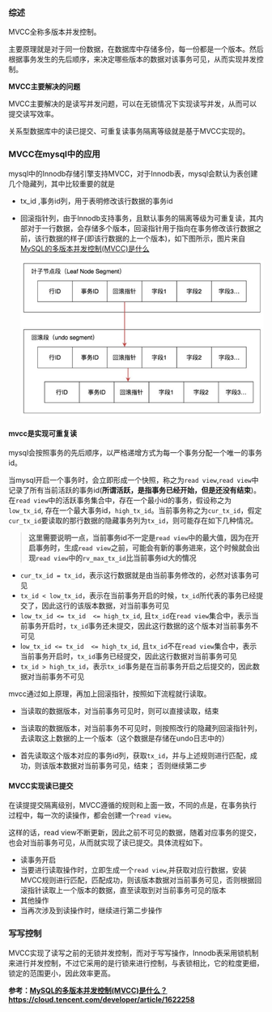 ### 综述

MVCC全称多版本并发控制。

主要原理就是对于同一份数据，在数据库中存储多份，每一份都是一个版本。然后根据事务发生的先后顺序，来决定哪些版本的数据对该事务可见，从而实现并发控制。

**MVCC主要解决的问题**

MVCC主要解决的是读写并发问题，可以在无锁情况下实现读写并发，从而可以提交读写效率。

关系型数据库中的读已提交、可重复读事务隔离等级就是基于MVCC实现的。

### MVCC在mysql中的应用

mysql中的Innodb存储引擎支持MVCC，对于Innodb表，mysql会默认为表创建几个隐藏列，其中比较重要的就是

- tx_id ,事务id列，用于表明修改该行数据的事务id

- 回滚指针列，由于Innodb支持事务，且默认事务的隔离等级为可重复读，其内部对于一行数据，会存储多个版本，回滚指针用于指向在事务修改该行数据之前，该行数据的样子(即该行数据的上一个版本)，如下图所示，图片来自 [MySQL的多版本并发控制(MVCC)是什么](https://segmentfault.com/a/1190000037557620)

  ![Undo Log回滚历史记录](https://github.com/guluo2016/picture/raw/dev/img/bVbyzV9)

#### mvcc是实现可重复读

mysql会按照事务的先后顺序，以严格递增方式为每一个事务分配一个唯一的事务id。

当mysql开启一个事务时，会立即形成一个快照，称之为`read view`,`read view`中记录了所有当前活跃的事务id(**所谓活跃，是指事务已经开始，但是还没有结束**)。在`read view`中的活跃事务集合中，存在一个最小id的事务，假设称之为`low_tx_id`, 存在一个最大事务id，`high_tx_id`。当前事务称之为`cur_tx_id`，假定`cur_tx_id`要读取的那行数据的隐藏事务列为`tx_id`，则可能存在如下几种情况。

> **这里需要说明一点，当前事务id不一定是`read view`中的最大值，因为在开启事务时，生成`read view`之前，可能会有新的事务进来，这个时候就会出现`read view`中的`rv_max_tx_id`比当前事务id大的情况**

- `cur_tx_id = tx_id`，表示这行数据就是由当前事务修改的，必然对该事务可见
- `tx_id < low_tx_id`，表示在当前事务开启的时候，`tx_id`所代表的事务已经提交了，因此这行的该版本数据，对当前事务可见
- `low_tx_id <= tx_id  <= high_tx_id`, 且`tx_id`在`read view`集合中，表示当前事务开启时，`tx_id`事务还未提交，因此这行数据的这个版本对当前事务不可见
- l`ow_tx_id <= tx_id  <= high_tx_id`, 且`tx_id`不在`read view`集合中，表示当前事务开启时，`tx_id`事务已经提交，因此这行数据对当前事务可见
- `tx_id > high_tx_id`，表示`tx_id`事务是在当前事务开启之后提交的，因此数据对当前事务不可见

mvcc通过如上原理，再加上回滚指针，按照如下流程就行读取。

- 当读取的数据版本，对当前事务可见时，则可以直接读取，结束

- 当读取的数据版本，对当前事务不可见时，则按照改行的隐藏列回滚指针列，去读取这上数据的上一个版本（这个数据是存储在undo日志中的）
- 首先读取这个版本对应的事务id列，获取`tx_id`，并与上述规则进行匹配，成功，则该版本数据对当前事务可见，结束； 否则继续第二步

#### MVCC实现读已提交

在读提提交隔离级别，MVCC遵循的规则和上面一致，不同的点是，在事务执行过程中，每一次的读操作，都会创建一个`read view`。

这样的话，read view不断更新，因此之前不可见的数据，随着对应事务的提交，也会对当前事务可见，从而就实现了读已提交。具体流程如下。

- 读事务开启
- 当要进行读取操作时，立即生成一个`read view`,并获取对应行数据，安装MVCC规则进行匹配，匹配成功，则该版本数据对当前事务可见，否则根据回滚指针读取上一个版本的数据，直至读取到对当前事务可见的版本
- 其他操作
- 当再次涉及到读操作时，继续进行第二步操作

### 写写控制

MVCC实现了读写之前的无锁并发控制，而对于写写操作，Innodb表采用锁机制来进行并发控制，不过它采用的是行锁来进行控制，与表锁相比，它的粒度更细，锁定的范围更小，因此效率更高。



**参考：[MySQL的多版本并发控制(MVCC)是什么？](https://cloud.tencent.com/developer/article/1622258)    https://cloud.tencent.com/developer/article/1622258**

